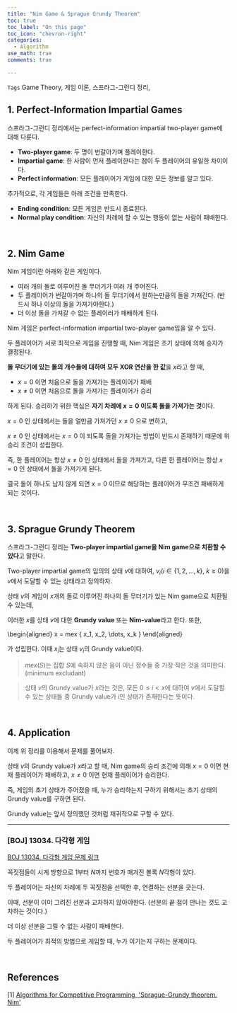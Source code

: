 ```yaml
---
title: "Nim Game & Sprague Grundy Theorem"
toc: true
toc_label: "On this page"
toc_icon: "chevron-right"
categories:    
  - Algorithm
use_math: true
comments: true

---
```


`Tags` Game Theory, 게임 이론, 스프라그-그런디 정리, 

## 1. Perfect-Information Impartial Games

스프라그-그런디 정리에서는 perfect-information impartial two-player game에 대해 다룬다.

- **Two-player game**: 두 명이 번갈아가며 플레이한다.
- **Impartial game**: 한 사람이 먼저 플레이한다는 점이 두 플레이어의 유일한 차이이다.
- **Perfect information**: 모든 플레이어가 게임에 대한 모든 정보를 알고 있다.

추가적으로, 각 게임들은 아래 조건을 만족한다.

- **Ending condition**: 모든 게임은 반드시 종료된다.
- **Normal play condition**: 자신의 차례에 할 수 있는 행동이 없는 사람이 패배한다.

<br/>

## 2. Nim Game

Nim 게임이란 아래와 같은 게임이다.

- 여러 개의 돌로 이루어진 돌 무더기가 여러 개 주어진다.
- 두 플레이어가 번갈아가며 하나의 돌 무더기에서 원하는만큼의 돌을 가져간다. (반드시 하나 이상의 돌을 가져가야한다.)
- 더 이상 돌을 가져갈 수 없는 플레이러가 패배하게 된다.

Nim 게임은 perfect-information impartial two-player game임을 알 수 있다.

두 플레이어가 서로 최적으로 게임을 진행할 때, Nim 게임은 초기 상태에 의해 승자가 결정된다.

**돌 무더기에 있는 돌의 개수들에 대하여 모두 XOR 연산을 한 값**을 $x$라고 할 때,

- $x = 0$ 이면 처음으로 돌을 가져가는 플레이어가 패배
- $x \neq 0$ 이면 처음으로 돌을 가져가는 플레이어가 승리

하게 된다. 승리하기 위한 핵심은 **자기 차례에 $x = 0$ 이도록 돌을 가져가는 것**이다.

$x = 0$ 인 상태에서는 돌을 얼만큼 가져가던 $x \neq 0$ 으로 변하고,

$x \neq 0$ 인 상태에서는 $x = 0$ 이 되도록 돌을 가져가는 방법이 반드시 존재하기 때문에 위 승리 조건이 성립한다.

즉, 한 플레이어는 항상 $x \neq 0$ 인 상태에서 돌을 가져가고, 다른 한 플레이어는 항상 $x = 0$ 인 상태에서 돌을 가져가게 된다.

결국 돌이 하나도 남지 않게 되면 $x = 0$ 이므로 해당하는 플레이어가 무조건 패배하게 되는 것이다.

<br/>

## 3. Sprague Grundy Theorem

스프라그-그런디 정리는 **Two-player impartial game을 Nim game으로 치환할 수 있다**고 말한다.

Two-player impartial game의 임의의 상태 $v$에 대하여, $v_i$($i \in \{ 1, 2, \dots, k \}$, $k \geq 0$)을 $v$에서 도달할 수 있는 상태라고 정의하자.

상태 $v$의 게임이 $x$개의 돌로 이루어진 하나의 돌 무더기가 있는 Nim game으로 치환될 수 있는데,

이러한 $x$를 상태 $v$에 대한 **Grundy value** 또는 **Nim-value**라고 한다. 또한,

\begin{aligned}
x = mex \{ x_1, x_2, \dots, x_k \}
\end{aligned}

가 성립한다. 이때 $x_i$는 상태 $v_i$의 Grundy value이다.

> $mex(S)$는 집합 $S$에 속하지 않은 음이 아닌 정수들 중 가장 작은 것을 의미한다. (minimum excludant)

> 상태 $v$의 Grundy value가 $x$라는 것은, 모든 $0 \leq i < x$에 대하여 $v$에서 도달할 수 있는 상태들 중 Grundy value가 $i$인 상태가 존재한다는 뜻이다.

<br/>

## 4. Application

이제 위 정리를 이용해서 문제를 풀어보자.

상태 $v$의 Grundy value가 $x$라고 할 때, Nim game의 승리 조건에 의해 $x = 0$ 이면 현재 플레이어가 패배하고, $x \neq 0$ 이면 현재 플레이어가 승리한다.

즉, 게임의 초기 상태가 주어졌을 때, 누가 승리하는지 구하기 위해서는 초기 상태의 Grundy value를 구하면 된다.

Grundy value는 앞서 정의했던 것처럼 재귀적으로 구할 수 있다.

---

### [BOJ] 13034. 다각형 게임

[BOJ 13034. 다각형 게임 문제 링크](https://www.acmicpc.net/problem/13034)

꼭짓점들이 시계 방향으로 $1$부터 $N$까지 번호가 매겨진 볼록 $N$각형이 있다.

두 플레이어는 자신의 차례에 두 꼭짓점을 선택한 후, 연결하는 선분을 긋는다.

이때, 선분이 이미 그려진 선분과 교차하지 않아야한다. (선분의 끝 점이 만나는 것도 교차하는 것이다.)

더 이상 선분을 그릴 수 없는 사람이 패배한다.

두 플레이어가 최적의 방법으로 게임할 때, 누가 이기는지 구하는 문제이다.





<br/>

## References

[1] [Algorithms for Competitive Programming, 'Sprague-Grundy theorem. Nim'](https://cp-algorithms.com/game_theory/sprague-grundy-nim.html)  
